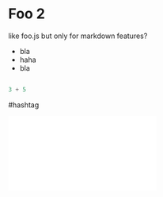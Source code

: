 # Foo 2

like foo.js but only for markdown features?

- bla
- haha
- bla

```javascript 

3 + 5
```

#hashtag

<!--


-->


![](elements/elephant.html)


<script>

import foo from "./foo.js"

foo(3)

</script>

